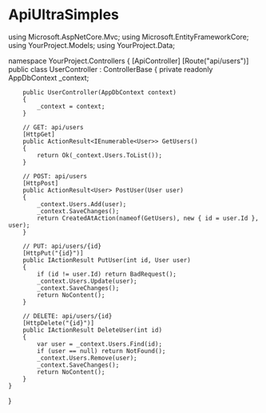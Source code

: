 # ApiUltraSimples
using Microsoft.AspNetCore.Mvc;
using Microsoft.EntityFrameworkCore;
using YourProject.Models;
using YourProject.Data;

namespace YourProject.Controllers
{
    [ApiController]
    [Route("api/users")]
    public class UserController : ControllerBase
    {
        private readonly AppDbContext _context;

        public UserController(AppDbContext context)
        {
            _context = context;
        }

        // GET: api/users
        [HttpGet]
        public ActionResult<IEnumerable<User>> GetUsers()
        {
            return Ok(_context.Users.ToList());
        }

        // POST: api/users
        [HttpPost]
        public ActionResult<User> PostUser(User user)
        {
            _context.Users.Add(user);
            _context.SaveChanges();
            return CreatedAtAction(nameof(GetUsers), new { id = user.Id }, user);
        }

        // PUT: api/users/{id}
        [HttpPut("{id}")]
        public IActionResult PutUser(int id, User user)
        {
            if (id != user.Id) return BadRequest();
            _context.Users.Update(user);
            _context.SaveChanges();
            return NoContent();
        }

        // DELETE: api/users/{id}
        [HttpDelete("{id}")]
        public IActionResult DeleteUser(int id)
        {
            var user = _context.Users.Find(id);
            if (user == null) return NotFound();
            _context.Users.Remove(user);
            _context.SaveChanges();
            return NoContent();
        }
    }
}
